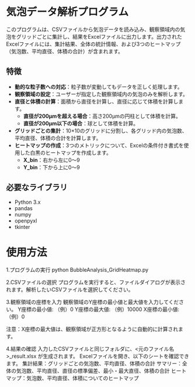 # 気泡データ解析プログラム

このプログラムは、CSVファイルから気泡データを読み込み、観察領域内の気泡をグリッドごとに集計し、結果をExcelファイルに出力します。出力されたExcelファイルには、集計結果、全体の統計情報、および3つのヒートマップ（気泡数、平均直径、体積の合計）が含まれます。

## **特徴**

- **動的な粒子数への対応**：粒子数が変動してもデータを正しく処理します。
- **観察領域の設定**：ユーザーが指定した観察領域内の気泡のみを解析します。
- **直径と体積の計算**：面積から直径を計算し、直径に応じて体積を計算します。
  - **直径が200µmを超える場合**：高さ200µmの円柱として体積を計算。
  - **直径が200µm以下の場合**：球として体積を計算。
- **グリッドごとの集計**：10×10のグリッドに分割し、各グリッド内の気泡数、平均直径、体積の合計を計算します。
- **ヒートマップの作成**：3つのメトリックについて、Excelの条件付き書式を使用した白黒のヒートマップを作成します。
  - **X_bin**：右から左に0～9
  - **Y_bin**：下から上に0～9

## **必要なライブラリ**

- Python 3.x
- pandas
- numpy
- openpyxl
- tkinter

# 使用方法
1.プログラムの実行
python BubbleAnalysis_GridHeatmap.py

2.CSVファイルの選択
プログラムを実行すると、ファイルダイアログが表示されます。解析したいCSVファイルを選択してください。

3.観察領域の座標を入力
観察領域のY座標の最小値と最大値を入力してください。
Y座標の最小値: （例）0
Y座標の最大値: （例）10000
X座標の最小値: （例）0

注意：X座標の最大値は、観察領域が正方形となるように自動的に計算されます。

4.結果の確認
入力したCSVファイルと同じフォルダに、<元のファイル名>_result.xlsx が生成されます。
Excelファイルを開き、以下のシートを確認できます。
集計結果：グリッドごとの気泡数、平均直径、体積の合計
サマリー：全体の気泡数、平均直径、直径の標準偏差、最小・最大直径、体積の合計
ヒートマップ：気泡数、平均直径、体積についてのヒートマップ